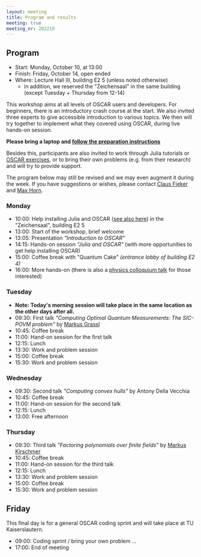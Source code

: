 ```yaml
---
layout: meeting
title: Program and results
meeting: true
meeting_nr: 202210
---
```


## Program
* Start: Monday, October 10, at 13:00
* Finish: Friday, October 14, open ended
* Where: Lecture Hall III, building E2 5 (unless noted otherwise)
   - in addition, we reserved the "Zeichensaal" in the same building
     (except Tuesday + Thursday from 12-14)

This workshop aims at all levels of OSCAR users and developers.
For beginners, there is an introductory crash course at the start.
We also invited three experts to give accessible introduction to
various topics. We then will try together to implement what they covered
using OSCAR, during live hands-on session. 

**Please bring a laptop and [follow the preparation instructions](../prepare)**

Besides this, participants are also invited to work through Julia tutorials
or [OSCAR exercises](https://oscar.computeralgebra.de/meetings/2021-09/exercises/),
or to bring their own problems (e.g. from their research) and will try to
provide support.


The program below may still be revised and we may even augment it during the
week. If you have suggestions or wishes, please contact [Claus Fieker](mailto:fieker@mathematik.uni-kl.de)
and [Max Horn](mailto:horn@mathematik.uni-kl.de).

### Monday

- 10:00: Help installing Julia and OSCAR ([see also here](../prepare)) in the "Zeichensaal", building E2 5
- 13:00: Start of the workshop, brief welcome
- 13:05: Presentation *"Introduction to OSCAR"*
- 14:15: Hands-on session *"Julia and OSCAR"* (with more opportunities to get help installing OSCAR)
- 15:00: Coffee break with "Quantum Cake" *(entrance lobby of building E2 4)*
- 16:00: More hands-on
    (there is also a [physics colloquium talk](https://www.uni-saarland.de/page/quantum-information.html) for those interested)

<!-- 
    Link zum Kolloquium wurde noch angefragt (siehe „Elements of the Focus Semester…“ - „Saarbrücken-Jülich Colloquium…“:
    https://www.uni-saarland.de/page/quantum-information.html

    Am Montag, 10.10. spricht online:
    10 October, online: Sofia Vallecorsa, Quantum CERN, Switzerland -The CERN QTI: initial results and research perspective on Quantum Computing for HEP
 -->



### Tuesday

- **Note: Today's morning session will take place in the same location as the other days after all.**
- 09:30: First talk *"Computing Optimal Quantum Measurements: The SIC-POVM problem"* by [Markus Grassl](http://www.markus-grassl.de)
- 10:45: Coffee break
- 11:00: Hand-on session for the first talk
- 12:15: Lunch
- 13:30: Work and problem session
- 15:00: Coffee break
- 15:30: Work and problem session

### Wednesday

- 09:30: Second talk *"Computing convex hulls"* by Antony Della Vecchia
- 10:45: Coffee break
- 11:00: Hand-on session for the second talk
- 12:15: Lunch
- 13:00: Free afternoon

### Thursday

- 09:30: Third talk *"Factoring polynomials over finite fields"* by [Markus Kirschmer](https://www.math.rwth-aachen.de/~Markus.Kirschmer/)
- 10:45: Coffee break
- 11:00: Hand-on session for the third talk
- 12:15: Lunch
- 13:30: Work and problem session
- 15:00: Coffee break
- 15:30: Work and problem session

## Friday

This final day is for a general OSCAR coding sprint and will take place at
TU Kaiserslautern.

- 09:00: Coding sprint / bring your own problem ...
- 17:00: End of meeting

